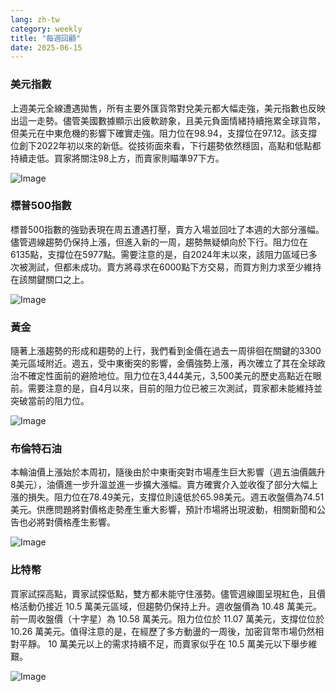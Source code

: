 ```yaml
---
lang: zh-tw
category: weekly
title: "每週回顧"
date: 2025-06-15
---
```


### 美元指數

上週美元全線遭遇拋售，所有主要外匯貨幣對兌美元都大幅走強，美元指數也反映出這一走勢。儘管美國數據顯示出疲軟跡象，且美元負面情緒持續拖累全球貨幣，但美元在中東危機的影響下確實走強。阻力位在98.94，支撐位在97.12。該支撐位創下2022年初以來的新低。從技術面來看，下行趨勢依然穩固，高點和低點都持續走低。買家將關注98上方，而賣家則瞄準97下方。

![Image](https://markleighedu.github.io/img/Jun-2025/15-Jun-2025/usdindex.jpg)

### 標普500指數

標普500指數的強勁表現在周五遭遇打壓，賣方入場並回吐了本週的大部分漲幅。儘管週線趨勢仍保持上漲，但進入新的一周，趨勢無疑傾向於下行。阻力位在6135點，支撐位在5977點。需要注意的是，自2024年末以來，該阻力區域已多次被測試，但都未成功。賣方將尋求在6000點下方交易，而買方則力求至少維持在該關鍵關口之上。

![Image](https://markleighedu.github.io/img/Jun-2025/15-Jun-2025/sp500.jpg)

### 黃金

隨著上漲趨勢的形成和趨勢的上行，我們看到金價在過去一周徘徊在關鍵的3300美元區域附近。週五，受中東衝突的影響，金價強勢上漲，再次確立了其在全球政治不確定性面前的避險地位。阻力位在3,444美元，3,500美元的歷史高點近在眼前。需要注意的是，自4月以來，目前的阻力位已被三次測試，買家都未能維持並突破當前的阻力位。

![Image](https://markleighedu.github.io/img/Jun-2025/15-Jun-2025/gold.jpg)

### 布倫特石油

本輪油價上漲始於本周初，隨後由於中東衝突對市場產生巨大影響（週五油價飆升8美元），油價進一步升溫並進一步擴大漲幅。賣方確實介入並收復了部分大幅上漲的損失。阻力位在78.49美元，支撐位則遠低於65.98美元。週五收盤價為74.51美元。供應問題將對價格走勢產生重大影響，預計市場將出現波動，相關新聞和公告也必將對價格產生影響。

![Image](https://markleighedu.github.io/img/Jun-2025/15-Jun-2025/brentoil.jpg)

### 比特幣

買家試探高點，賣家試探低點，雙方都未能守住漲勢。儘管週線圖呈現紅色，且價格活動仍接近 10.5 萬美元區域，但趨勢仍保持上升。週收盤價為 10.48 萬美元。前一周收盤價（十字星）為 10.58 萬美元。阻力位位於 11.07 萬美元，支撐位位於 10.26 萬美元。值得注意的是，在經歷了多方動盪的一周後，加密貨幣市場仍然相對平靜。 10 萬美元以上的需求持續不足，而賣家似乎在 10.5 萬美元以下舉步維艱。

![Image](https://markleighedu.github.io/img/Jun-2025/15-Jun-2025/bitcoin.jpg)

